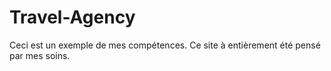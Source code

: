 # Travel-Agency
Ceci est un exemple de mes compétences. Ce site à entièrement été pensé par mes soins. 


